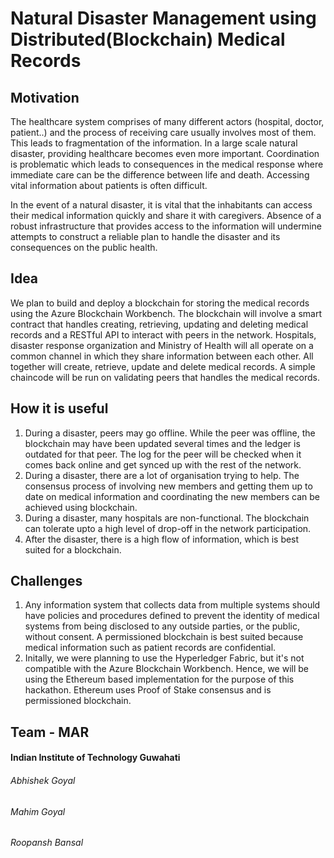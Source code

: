 # Natural Disaster Management using Distributed(Blockchain) Medical Records

## Motivation
The healthcare system comprises of many different actors (hospital, doctor, patient..) and the process of receiving care usually involves most of them. This leads to fragmentation of the information. In a large scale natural disaster, providing healthcare becomes even more important. Coordination is problematic which leads to consequences in the medical response where immediate care can be the difference between life and death. Accessing vital information about patients is often difficult.

In the event of a natural disaster, it is vital that the inhabitants can access their medical information quickly and share it with caregivers. Absence of a robust infrastructure that provides access to the information will undermine attempts to construct a reliable plan to handle the disaster and its consequences on the public health.

## Idea
We plan to build and deploy a blockchain for storing the medical records using the Azure Blockchain Workbench. The blockchain will involve a smart contract that handles creating, retrieving, updating and deleting medical records and a RESTful API to interact with peers in the network. Hospitals, disaster response organization and Ministry of Health will all operate on a common channel in which they share information between each other. All together will create, retrieve, update and delete medical records. A simple chaincode will be run on validating peers that handles the medical records.

## How it is useful
1) During a disaster, peers may go offline. While the peer was offline, the blockchain may have been updated several times and the ledger is outdated for that peer. The log for the peer will be checked when it comes back online and get synced up with the rest of the network.
2) During a disaster, there are a lot of organisation trying to help. The consensus process of involving new members and getting them up to date on medical information and coordinating the new members can be achieved using blockchain.
3) During a disaster, many hospitals are non-functional. The blockchain can tolerate upto a high level of drop-off in the network participation.
4) After the disaster, there is a high flow of information, which is best suited for a blockchain.

## Challenges
1) Any information system that collects data from multiple systems should have policies and procedures defined to prevent the identity of medical systems from being disclosed to any outside parties, or the public, without consent. A permissioned blockchain is best suited because medical information such as patient records are confidential.
2) Initally, we were planning to use the Hyperledger Fabric, but it's not compatible with the Azure Blockchain Workbench. Hence, we will be using the Ethereum based implementation for the purpose of this hackathon. Ethereum uses Proof of Stake consensus and is permissioned blockchain.

## Team - MAR
#### Indian Institute of Technology Guwahati
###### Abhishek Goyal
###### Mahim Goyal
###### Roopansh Bansal
